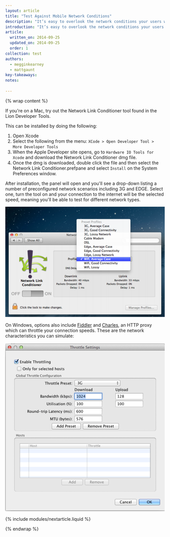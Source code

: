```yaml
---
layout: article
title: "Test Against Mobile Network Conditions"
description: "It’s easy to overlook the network conditions your users will face on mobile. Use tools to emulate different network conditions, fix up any load time issues and your users will thank you."
introduction: "It’s easy to overlook the network conditions your users will face on mobile. Use tools to emulate different network conditions, fix up any load time issues and your users will thank you."
article:
  written_on: 2014-09-25
  updated_on: 2014-09-25
  order: 1
collection: test
authors:
  - megginkearney
  - mattgaunt
key-takeaways:
notes:

---
```

{% wrap content %}

If you're on a Mac, try out the Network Link Conditioner tool found in the Lion
Developer Tools.

This can be installed by doing the following:

1. Open Xcode
2. Select the following from the menu: `XCode > Open Developer Tool > More Developer Tools`
3. When the Apple Developer site opens, go to `Hardware IO Tools for Xcode` and
download the Network Link Conditioner dmg file.
4. Once the dmg is downloaded, double click the file and then select the Network
Link Conditioner.prefpane and select `Install` on the System Preferences window.

After installation, the panel will open and you'll see a drop-down listing a number of
preconfigured network scenarios including 3G and EDGE. Select one, turn the tool
on and your connection to the internet will be the selected speed, meaning
you'll be able to test for different network types.

<img src="imgs/network-panel.png" alt="OS X Network Panel" />

On Windows, options also include [Fiddler](http://www.telerik.com/fiddler) and
[Charles](http://www.charlesproxy.com/), an HTTP proxy which can throttle your
connection speeds. These are the network characteristics you can simulate:

<img src="imgs/throttling.png" alt="Throttling for other platforms" />

{% include modules/nextarticle.liquid %}

{% endwrap %}
